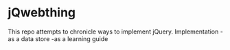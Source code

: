 # jQwebthing
This repo attempts to chronicle ways to implement jQuery. Implementation 
-as a data store
-as a learning guide
